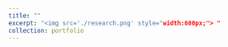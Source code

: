 ```yaml
---
title: ""
excerpt: "<img src='./research.png' style="width:600px;"> "
collection: portfolio
---
```

